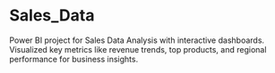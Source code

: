 # Sales_Data
Power BI project for Sales Data Analysis with interactive dashboards. Visualized key metrics like revenue trends, top products, and regional performance for business insights.

